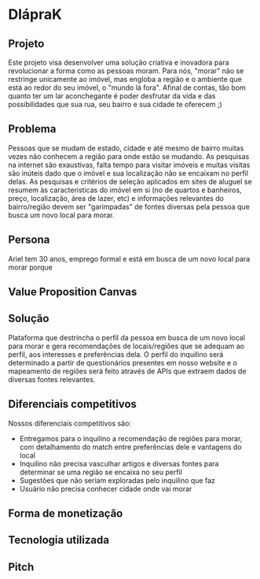 # DlápraK

## Projeto
Este projeto visa desenvolver uma solução criativa e inovadora para revolucionar a forma como as pessoas moram. Para nós, "morar" não se restringe unicamente ao imóvel, mas engloba a região e o ambiente que está ao redor do seu imóvel, o "mundo lá fora". Afinal de contas, tão bom quanto ter um lar aconchegante é poder desfrutar da vida e das possibilidades que sua rua, seu bairro e sua cidade te oferecem ;) 

## Problema
Pessoas que se mudam de estado, cidade e até mesmo de bairro muitas vezes não conhecem a região para onde estão se mudando. As pesquisas na internet são exaustivas, falta tempo para visitar imóveis e muitas visitas são inúteis dado que o imóvel e sua localização não se encaixam no perfil delas. As pesquisas e critérios de seleção aplicados em sites de aluguel se resumem às caracteristicas do imóvel em si (no de quartos e banheiros, preço, localização, área de lazer, etc) e informações relevantes do bairro/região devem ser "garimpadas" de fontes diversas pela pessoa que busca um novo local para morar.

## Persona
Ariel tem 30 anos, emprego formal e está em busca de um novo local para morar porque 

## Value Proposition Canvas


## Solução
Plataforma que destrincha o perfil da pessoa em busca de um novo local para morar e gera recomendações de locais/regiões que se adequam ao perfil, aos interesses e preferências dela. O perfil do inquilino será determinado a partir de questionários presentes em nosso website e o mapeamento de regiões será feito através de APIs que extraem dados de diversas fontes relevantes. 

## Diferenciais competitivos
Nossos diferenciais competitivos são: 
- Entregamos para o inquilino a recomendação de regiões para morar, com detalhamento do match entre preferências dele e vantagens do local
- Inquilino não precisa vasculhar artigos e diversas fontes para determinar se uma região se encaixa no seu perfil
- Sugestões que não seriam exploradas pelo inquilino que faz 
- Usuário não precisa conhecer cidade onde vai morar

## Forma de monetização

## Tecnologia utilizada

## Pitch
